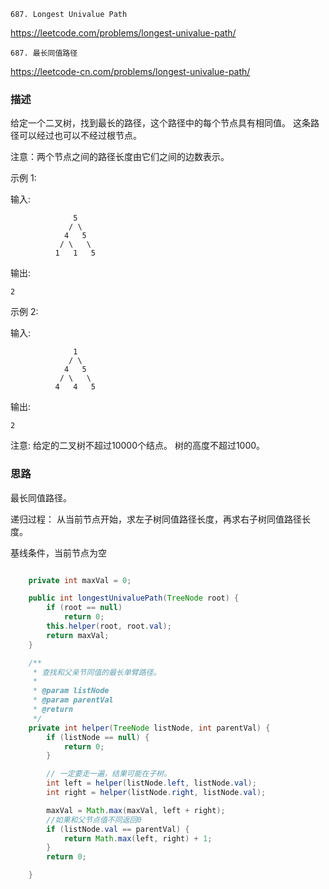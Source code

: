`687. Longest Univalue Path`

<https://leetcode.com/problems/longest-univalue-path/>

`687. 最长同值路径`

<https://leetcode-cn.com/problems/longest-univalue-path/>

### 描述
给定一个二叉树，找到最长的路径，这个路径中的每个节点具有相同值。 这条路径可以经过也可以不经过根节点。

注意：两个节点之间的路径长度由它们之间的边数表示。

示例 1:

输入:
```
              5
             / \
            4   5
           / \   \
          1   1   5
```          
输出:
```
2
```
示例 2:

输入:
```
              1
             / \
            4   5
           / \   \
          4   4   5
```          
输出:
```
2
```
注意: 给定的二叉树不超过10000个结点。 树的高度不超过1000。


### 思路

最长同值路径。

递归过程： 从当前节点开始，求左子树同值路径长度，再求右子树同值路径长度。

基线条件，当前节点为空

```java

    private int maxVal = 0;

    public int longestUnivaluePath(TreeNode root) {
        if (root == null)
            return 0;
        this.helper(root, root.val);
        return maxVal;
    }

    /**
     * 查找和父亲节同值的最长单臂路径。
     *
     * @param listNode
     * @param parentVal
     * @return
     */
    private int helper(TreeNode listNode, int parentVal) {
        if (listNode == null) {
            return 0;
        }

        // 一定要走一遍，结果可能在子树。
        int left = helper(listNode.left, listNode.val);
        int right = helper(listNode.right, listNode.val);

        maxVal = Math.max(maxVal, left + right);
        //如果和父节点值不同返回0
        if (listNode.val == parentVal) {
            return Math.max(left, right) + 1;
        }
        return 0;

    }
```
